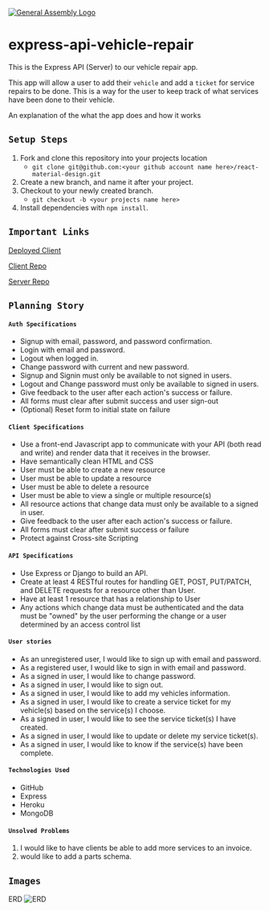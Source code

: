 [![General Assembly Logo](https://camo.githubusercontent.com/1a91b05b8f4d44b5bbfb83abac2b0996d8e26c92/687474703a2f2f692e696d6775722e636f6d2f6b6538555354712e706e67)](https://generalassemb.ly/education/web-development-immersive)

# express-api-vehicle-repair
This is the Express API (Server) to our vehicle repair app.  

This app will allow a user to add their `vehicle` and add a `ticket` for service repairs to be done.  This is a way for the user to keep track of what services have been done to their vehicle.

An explanation of the what the app does and how it works

## `Setup Steps`
1. Fork and clone this repository into your projects location 
   - `git clone git@github.com:<your github account name here>/react-material-design.git`
2. Create a new branch, and name it after your project. 
2. Checkout to your newly created branch.
   - `git checkout -b <your projects name here>`
4. Install dependencies with ```npm install```.

## `Important Links`
[Deployed Client](https://hernandoit.github.io/vehicle-repair-client/)

[Client Repo](https://github.com/hernandoit/vehicle-repair-client)

[Server Repo](https://github.com/hernandoit/express-api-vehicle-repair)


## `Planning Story`

#### `Auth Specifications`
 - Signup with email, password, and password confirmation.
 - Login with email and password.
 - Logout when logged in.
 - Change password with current and new password.
 - Signup and Signin must only be available to not signed in users.
 - Logout and Change password must only be available to signed in users.
 - Give feedback to the user after each action's success or failure.
 - All forms must clear after submit success and user sign-out
 - (Optional) Reset form to initial state on failure

#### `Client Specifications`
 - Use a front-end Javascript app to communicate with your API (both read and write) and render data that it receives in the browser.
 - Have semantically clean HTML and CSS
 - User must be able to create a new resource
 - User must be able to update a resource
 - User must be able to delete a resource
 - User must be able to view a single or multiple resource(s)
 - All resource actions that change data must only be available to a signed in user.
 - Give feedback to the user after each action's success or failure.
 - All forms must clear after submit success or failure
 - Protect against Cross-site Scripting

#### `API Specifications`
 - Use Express or Django to build an API.
 - Create at least 4 RESTful routes for handling GET, POST, PUT/PATCH, and DELETE requests for a resource other than User.
 - Have at least 1 resource that has a relationship to User
 - Any actions which change data must be authenticated and the data must be "owned" by the user performing the change or a user determined by an access control list
#### `User stories`
- As an unregistered user, I would like to sign up with email and password.
- As a registered user, I would like to sign in with email and password.
- As a signed in user, I would like to change password.
- As a signed in user, I would like to sign out.
- As a signed in user, I would like to add my vehicles information.
- As a signed in user, I would like to create a service ticket for my vehicle(s) 
based on the service(s) I choose.
- As a signed in user, I would like to see the service ticket(s) I have created.
- As a signed in user, I would like to update or delete my service ticket(s).
- As a signed in user, I would like to know if the service(s) have been complete.


#### `Technologies Used`
- GitHub
- Express
- Heroku
- MongoDB

#### `Unsolved Problems`
1. I would like to have clients be able to add more services to an invoice.
2. would like to add a parts schema.

## `Images`
ERD
![ERD](https://i.imgur.com/YJj5bCe.png)